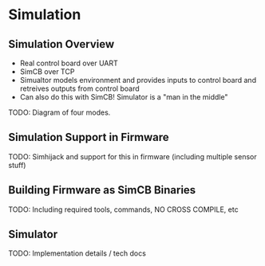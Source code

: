 # Simulation

## Simulation Overview

- Real control board over UART
- SimCB over TCP
- Simualtor models environment and provides inputs to control board and retreives outputs from control board
- Can also do this with SimCB! Simulator is a "man in the middle"

TODO: Diagram of four modes.


## Simulation Support in Firmware

TODO: Simhijack and support for this in firmware (including multiple sensor stuff)


## Building Firmware as SimCB Binaries

TODO: Including required tools, commands, NO CROSS COMPILE, etc


## Simulator

TODO: Implementation details / tech docs